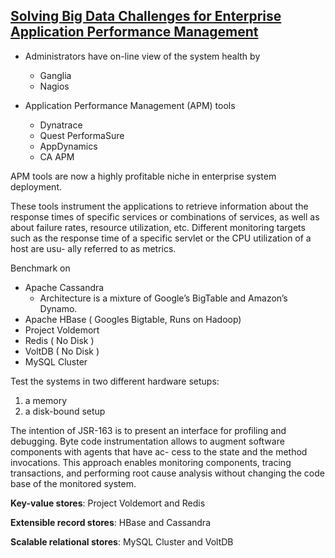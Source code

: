 ## [Solving Big Data Challenges for Enterprise Application Performance Management](http://vldb.org/pvldb/vol5/p1724_tilmannrabl_vldb2012.pdf)

- Administrators have on-line view of the system health by 
    - Ganglia 
    - Nagios 

- Application Performance Management (APM) tools
    - Dynatrace
    - Quest PerformaSure
    - AppDynamics
    - CA APM

APM tools are now a highly profitable niche in enterprise system deployment.   

These tools instrument the applications to retrieve information about the response times of specific services or combinations of services, as well as about failure rates, resource utilization, etc. Different monitoring targets such as the response time of a specific servlet or the CPU utilization of a host are usu- ally referred to as metrics.

Benchmark on
- Apache Cassandra
    - Architecture is a mixture of Google’s BigTable and Amazon’s Dynamo.
- Apache HBase ( Googles Bigtable, Runs on Hadoop)
- Project Voldemort
- Redis ( No Disk )
- VoltDB ( No Disk )
- MySQL Cluster

Test the systems in two different hardware setups: 
1. a memory
2. a disk-bound setup


The intention of JSR-163 is to present an interface for profiling and debugging. Byte code instrumentation allows to augment software components with agents that have ac- cess to the state and the method invocations. This approach enables monitoring components, tracing transactions, and performing root cause analysis without changing the code base of the monitored system.

**Key-value stores**: Project Voldemort and Redis 

**Extensible record stores**: HBase and Cassandra 

**Scalable relational stores**: MySQL Cluster and VoltDB

